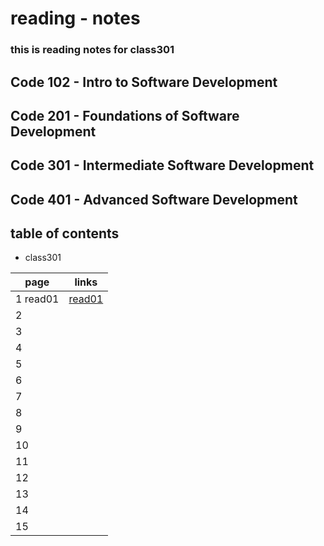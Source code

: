# reading - notes 
### this is reading notes for class301

## Code 102 - Intro to Software Development
## Code 201 - Foundations of Software Development
## Code 301 - Intermediate Software Development
## Code 401 - Advanced Software Development

## table of contents
- class301

page | links
---- | -----
1 read01| [read01](https://abu-al3ees.github.io/reading-notes301/read01)
2 | 
3 | 
4 |
5 | 
6 | 
7 | 
8 | 
9 | 
10| 
11 | 
12 |
13 | 
14 | 
15 | 